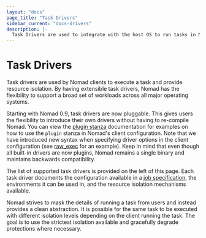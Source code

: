 ```yaml
---
layout: "docs"
page_title: "Task Drivers"
sidebar_current: "docs-drivers"
description: |-
  Task Drivers are used to integrate with the host OS to run tasks in Nomad.
---
```


# Task Drivers

Task drivers are used by Nomad clients to execute a task and provide resource
isolation. By having extensible task drivers, Nomad has the flexibility to
support a broad set of workloads across all major operating systems.

Starting with Nomad 0.9, task drivers are now pluggable. This gives users the flexibility to introduce their own drivers without having to re-compile Nomad. You can view the [plugin stanza][plugin] documentation for examples on how to use the `plugin` stanza in Nomad's client configuration. Note that we have introduced new syntax when specifying driver options in the client configuration (see [raw_exec][raw_exec] for an example). Keep in mind that even though all built-in drivers are now plugins, Nomad remains a single binary and maintains backwards compatibility. 

The list of supported task drivers is provided on the left of this page.
Each task driver documents the configuration available in a
[job specification](/docs/job-specification/index.html), the environments it
can be used in, and the resource isolation mechanisms available.

Nomad strives to mask the details of running a task from users and instead
provides a clean abstraction. It is possible for the same task to be executed
with different isolation levels depending on the client running the task.
The goal is to use the strictest isolation available and gracefully degrade
protections where necessary.

[plugin]: /docs/configuration/plugin.html
[raw_exec]: /docs/drivers/raw_exec.html
